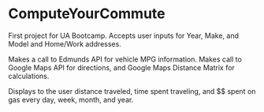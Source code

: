 # ComputeYourCommute

First project for UA Bootcamp. Accepts user inputs for Year, Make, and Model and Home/Work addresses.

Makes a call to Edmunds API for vehicle MPG information. Makes call to Google Maps API for directions, and Google Maps Distance Matrix for calculations.

Displays to the user distance traveled, time spent traveling, and $$ spent on gas every day, week, month, and year.
